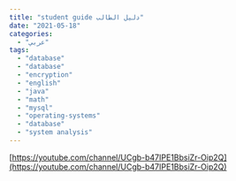 ```yaml
---
title: "student guide دليل الطالب"
date: "2021-05-18"
categories:
  - "عربي"
tags:
  - "database"
  - "database"
  - "encryption"
  - "english"
  - "java"
  - "math"
  - "mysql"
  - "operating-systems"
  - "database"
  - "system analysis"
---
```


[https://youtube.com/channel/UCgb-b47IPE1BbsiZr-Oip2Q](https://youtube.com/channel/UCgb-b47IPE1BbsiZr-Oip2Q)
